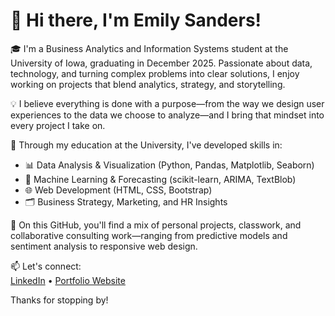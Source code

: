 # 👋 Hi there, I'm Emily Sanders!

🎓 I'm a Business Analytics and Information Systems student at the University of Iowa, graduating in December 2025. Passionate about data, technology, and turning complex problems into clear solutions, I enjoy working on projects that blend analytics, strategy, and storytelling. 

💡 I believe everything is done with a purpose—from the way we design user experiences to the data we choose to analyze—and I bring that mindset into every project I take on.

💼 Through my education at the University, I've developed skills in:

- 📊 Data Analysis & Visualization (Python, Pandas, Matplotlib, Seaborn)
- 🤖 Machine Learning & Forecasting (scikit-learn, ARIMA, TextBlob)
- 🌐 Web Development (HTML, CSS, Bootstrap)
- 🗂️ Business Strategy, Marketing, and HR Insights

🚀 On this GitHub, you'll find a mix of personal projects, classwork, and collaborative consulting work—ranging from predictive models and sentiment analysis to responsive web design.

📫 Let's connect:  
[LinkedIn](https://www.linkedin.com/in/emiilycsanders) • [Portfolio Website](https://emilycsanders.com)

Thanks for stopping by!
